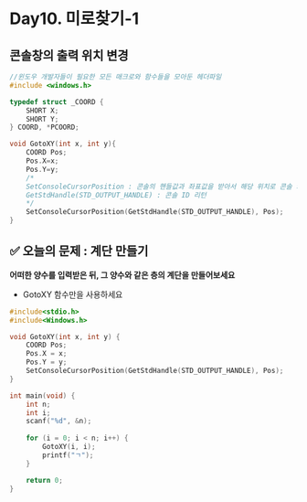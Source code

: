 # Day10. 미로찾기-1

## 콘솔창의 출력 위치 변경

```c
//윈도우 개발자들이 필요한 모든 매크로와 함수들을 모아둔 헤더파일
#include <windows.h>

typedef struct _COORD {
	SHORT X;
	SHORT Y;
} COORD, *PCOORD;

void GotoXY(int x, int y){
    COORD Pos;
    Pos.X=x;
    Pos.Y=y;
    /*
    SetConsoleCursorPosition : 콘솔의 핸들값과 좌표값을 받아서 해당 위치로 콘솔 커서 이동
    GetStdHandle(STD_OUTPUT_HANDLE) : 콘솔 ID 리턴
    */
    SetConsoleCursorPosition(GetStdHandle(STD_OUTPUT_HANDLE), Pos);
}

```

## ✅ **오늘의 문제 :  계단 만들기**

**어떠한 양수를 입력받은 뒤, 그 양수와 같은 층의 계단을 만들어보세요**

- GotoXY 함수만을 사용하세요

```c
#include<stdio.h>
#include<Windows.h>

void GotoXY(int x, int y) {
    COORD Pos;
    Pos.X = x;
    Pos.Y = y;
    SetConsoleCursorPosition(GetStdHandle(STD_OUTPUT_HANDLE), Pos);
}

int main(void) {
	int n;
    int i;
	scanf("%d", &n);
    
    for (i = 0; i < n; i++) {
        GotoXY(i, i);
        printf("ㄱ");
    }

	return 0;
}
```

